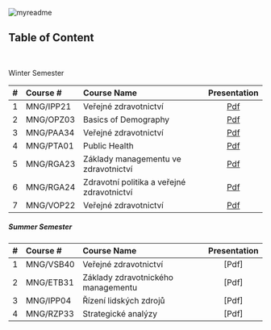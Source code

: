 ![myreadme](https://user-images.githubusercontent.com/70707092/95544092-d0b72880-09bf-11eb-90f7-bdca493307f7.png)

## Table of Content  
  
<br />

<div align="center">
</div>

Winter Semester

|#  |    Course #   |                 Course Name                |  Presentation |  
|:-:|:--------------|:-------------------------------------------|:-------------:|
|1  | MNG/IPP21     | Veřejné zdravotnictví                      |    [Pdf](https://github.com/mareksturek/lectures-related/blob/main/courses/MNG_IPP21/MNG_IPP21.pdf)    |   
|2  | MNG/OPZ03     | Basics of Demography                       |    [Pdf](https://github.com/mareksturek/lectures-related/blob/main/courses/MNG_OZP03/MNG_OZP03.pdf)    |  
|3  | MNG/PAA34     | Veřejné zdravotnictví                      |    [Pdf](https://github.com/mareksturek/lectures-related/blob/main/courses/MNG_PAA34/MNG_PAA34.pdf)    |  
|4  | MNG/PTA01     | Public Health                              |    [Pdf](https://github.com/mareksturek/lectures-related/blob/main/courses/MNG_PTA01/MNG_PTA01.pdf)    |  
|5  | MNG/RGA23     | Základy managementu ve zdravotnictví       |    [Pdf](https://github.com/mareksturek/lectures-related/blob/main/courses/MNG_RGA23/MNG_RGA23.pdf)    |  
|6  | MNG/RGA24     | Zdravotní politika a veřejné zdravotnictví |    [Pdf](https://github.com/mareksturek/lectures-related/blob/main/courses/MNG_RGA24/MNG_RGA24.pdf)    |  
|7  | MNG/VOP22     | Veřejné zdravotnictví                      |    [Pdf](https://github.com/mareksturek/lectures-related/blob/main/courses/MNG_VOP22/MNG_VOP22.pdf)    |  


<h5>Summer Semester</h5>

|#  |    Course #   |                 Course Name                |  Presentation |  
|:-:|:--------------|:-------------------------------------------|:-------------:|
|1  | MNG/VSB40     | Veřejné zdravotnictví                      |    [Pdf]      |   
|2  | MNG/ETB31     | Základy zdravotnického managementu         |    [Pdf]      |  
|3  | MNG/IPP04     | Řízení lidských zdrojů                     |    [Pdf]      |  
|4  | MNG/RZP33     | Strategické analýzy                        |    [Pdf]      |  
